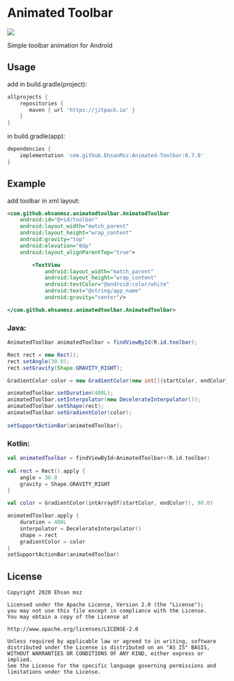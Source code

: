 # Animated Toolbar
[![](https://jitpack.io/v/EhsanMsz/Animated-Toolbar.svg)](https://jitpack.io/#EhsanMsz/Animated-Toolbar)

Simple toolbar animation for Android

## Usage 

add in build.gradle(project):

```groovy
allprojects {
    repositories {
       maven { url 'https://jitpack.io' }
    }
}
```
  
  in build.gradle(app):
  
```groovy
dependencies {
    implementation 'com.github.EhsanMsz:Animated-Toolbar:0.7.0'
}
```
  
  
## Example
add toolbar in xml layout:

```xml
<com.github.ehsanmsz.animatedtoolbar.AnimatedToolbar
    android:id="@+id/toolbar"
    android:layout_width="match_parent"
    android:layout_height="wrap_content"
    android:gravity="top"
    android:elevation="8dp"
    android:layout_alignParentTop="true">

        <TextView
            android:layout_width="match_parent"
            android:layout_height="wrap_content"
            android:textColor="@android:color/white"
            android:text="@string/app_name"
            android:gravity="center"/>

</com.github.ehsanmsz.animatedtoolbar.AnimatedToolbar>
 ```

### Java:
```java
AnimatedToolbar animatedToolbar = findViewById(R.id.toolbar);

Rect rect = new Rect();
rect.setAngle(30.0);
rect.setGravity(Shape.GRAVITY_RIGHT);

GradientColor color = new GradientColor(new int[]{startColor, endColor}, 90.0, null);

animatedToolbar.setDuration(400L);
animatedToolbar.setInterpolator(new DecelerateInterpolator());
animatedToolbar.setShape(rect);
animatedToolbar.setGradientColor(color);
        
setSupportActionBar(animatedToolbar);
```

### Kotlin:
```kotlin
val animatedToolbar = findViewById<AnimatedToolbar>(R.id.toolbar)
        
val rect = Rect().apply {
    angle = 30.0
    gravity = Shape.GRAVITY_RIGHT
}

val color = GradientColor(intArrayOf(startColor, endColor)), 90.0)

animatedToolbar.apply {
    duration = 400L
    interpolator = DecelerateInterpolator()
    shape = rect
    gradientColor = color
}
setSupportActionBar(animatedToolbar)
```

  
## License
```
Copyright 2020 Ehsan msz

Licensed under the Apache License, Version 2.0 (the "License");
you may not use this file except in compliance with the License.
You may obtain a copy of the License at

http://www.apache.org/licenses/LICENSE-2.0

Unless required by applicable law or agreed to in writing, software
distributed under the License is distributed on an "AS IS" BASIS,
WITHOUT WARRANTIES OR CONDITIONS OF ANY KIND, either express or implied.
See the License for the specific language governing permissions and
limitations under the License.
```
